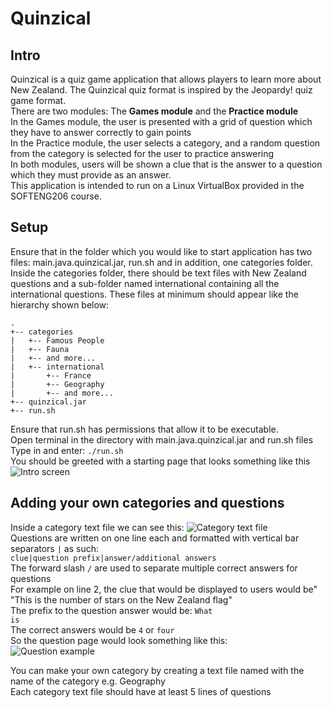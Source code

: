 # Quinzical

## Intro
Quinzical is a quiz game application that allows players to learn more about New Zealand. The Quinzical quiz format is inspired by the Jeopardy! quiz game format.<br>
There are two modules: The <b>Games module</b> and the <b>Practice module</b> <br>
In the Games module, the user is presented with a grid of question which they have to answer correctly to gain points<br>
In the Practice module, the user selects a category, and a random question from the category is selected for the user to practice answering<br>
In both modules, users will be shown a clue that is the answer to a question which they must provide as an answer. <br>
This application is intended to run on a Linux VirtualBox provided in the SOFTENG206 course.

## Setup
Ensure that in the folder which you would like to start application has two files: main.java.quinzical.jar, run.sh and in addition, one categories folder. Inside the categories folder, there should be text files with New Zealand questions and a sub-folder named international containing all the international questions. These files at minimum should appear like the hierarchy shown below:
```
.
+-- categories
|   +-- Famous People
|   +-- Fauna
|   +-- and more...
|   +-- international
|       +-- France
|       +-- Geography
|       +-- and more...
+-- quinzical.jar
+-- run.sh
```
Ensure that run.sh has permissions that allow it to be executable.<br>
Open terminal in the directory with main.java.quinzical.jar and run.sh files<br>
Type in and enter:
<code>./run.sh</code><br>
You should be greeted with a starting page that looks something like this<br>
![Intro screen](https://cdn.discordapp.com/attachments/692707366897975376/767348366739898388/unknown.png)

## Adding your own categories and questions
Inside a category text file we can see this:
![Category text file](https://cdn.discordapp.com/attachments/692707366897975376/767345277530406912/unknown.png)<br>
Questions are written on one line each and formatted with vertical bar separators <code>|</code> as such:<br>
<code>clue|question prefix|answer/additional answers</code><br>
The forward slash <code>/</code> are used to separate multiple correct answers for questions<br>
For example on line 2, the clue that would be displayed to users would be" "This is the number of stars on the New Zealand flag"<br>
The prefix to the question answer would be: <code>What is</code><br>
The correct answers would be <code>4</code> or <code>four</code><br>
So the question page would look something like this: <br>
![Question example](https://cdn.discordapp.com/attachments/692707366897975376/767347790798913576/unknown.png)
<p> You can make your own category by creating a text file named with the name of the category e.g. Geography<br>
Each category text file should have at least 5 lines of questions

  
